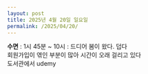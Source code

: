 ```yaml
---
layout: post
title: 2025년 4월 20일 일요일
permalink: /2025/04/20/
---
```

**수면** : 1시  45분 ~ 10시 : 드디어 봄이 왔다. 덥다<br/>
회원가입이 엮인 부분이 많아 시간이 오래 걸리고 있다<br/>
도서관에서 udemy